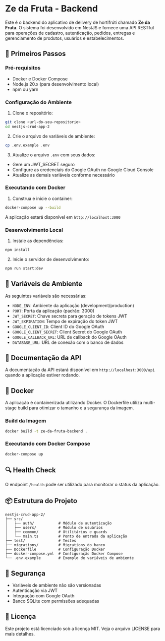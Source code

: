 # Ze da Fruta - Backend

Este é o backend do aplicativo de delivery de hortifrúti chamado **Ze da Fruta**. O sistema foi desenvolvido em NestJS e fornece uma API RESTful para operações de cadastro, autenticação, pedidos, entregas e gerenciamento de produtos, usuários e estabelecimentos.

## 🚀 Primeiros Passos

### Pré-requisitos

- Docker e Docker Compose
- Node.js 20.x (para desenvolvimento local)
- npm ou yarn

### Configuração do Ambiente

1. Clone o repositório:
```bash
git clone <url-do-seu-repositorio>
cd nestjs-crud-app-2
```

2. Crie o arquivo de variáveis de ambiente:
```bash
cp .env.example .env
```

3. Atualize o arquivo `.env` com seus dados:
- Gere um JWT_SECRET seguro
- Configure as credenciais do Google OAuth no Google Cloud Console
- Atualize as demais variáveis conforme necessário

### Executando com Docker

1. Construa e inicie o container:
```bash
docker-compose up --build
```

A aplicação estará disponível em `http://localhost:3000`

### Desenvolvimento Local

1. Instale as dependências:
```bash
npm install
```

2. Inicie o servidor de desenvolvimento:
```bash
npm run start:dev
```

## 🔧 Variáveis de Ambiente

As seguintes variáveis são necessárias:

- `NODE_ENV`: Ambiente da aplicação (development/production)
- `PORT`: Porta da aplicação (padrão: 3000)
- `JWT_SECRET`: Chave secreta para geração de tokens JWT
- `JWT_EXPIRATION`: Tempo de expiração do token JWT
- `GOOGLE_CLIENT_ID`: Client ID do Google OAuth
- `GOOGLE_CLIENT_SECRET`: Client Secret do Google OAuth
- `GOOGLE_CALLBACK_URL`: URL de callback do Google OAuth
- `DATABASE_URL`: URL de conexão com o banco de dados

## 📝 Documentação da API

A documentação da API estará disponível em `http://localhost:3000/api` quando a aplicação estiver rodando.

## 🐳 Docker

A aplicação é containerizada utilizando Docker. O Dockerfile utiliza multi-stage build para otimizar o tamanho e a segurança da imagem.

### Build da Imagem

```bash
docker build -t ze-da-fruta-backend .
```

### Executando com Docker Compose

```bash
docker-compose up
```

## 🔍 Health Check

O endpoint `/health` pode ser utilizado para monitorar o status da aplicação.

## 📦 Estrutura do Projeto

```
nestjs-crud-app-2/
├── src/
│   ├── auth/           # Módulo de autenticação
│   ├── users/          # Módulo de usuários
│   ├── common/         # Utilitários e guards
│   └── main.ts         # Ponto de entrada da aplicação
├── test/               # Testes
├── migrations/         # Migrations do banco
├── Dockerfile          # Configuração Docker
├── docker-compose.yml  # Configuração Docker Compose
└── .env.example        # Exemplo de variáveis de ambiente
```

## 🔐 Segurança

- Variáveis de ambiente não são versionadas
- Autenticação via JWT
- Integração com Google OAuth
- Banco SQLite com permissões adequadas

## 📄 Licença

Este projeto está licenciado sob a licença MIT. Veja o arquivo LICENSE para mais detalhes.